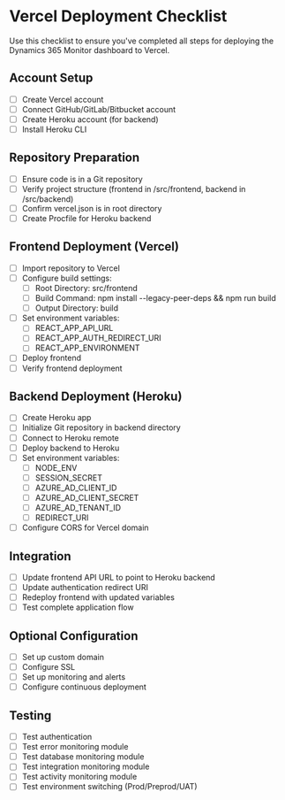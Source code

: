 # Vercel Deployment Checklist

Use this checklist to ensure you've completed all steps for deploying the Dynamics 365 Monitor dashboard to Vercel.

## Account Setup
- [ ] Create Vercel account
- [ ] Connect GitHub/GitLab/Bitbucket account
- [ ] Create Heroku account (for backend)
- [ ] Install Heroku CLI

## Repository Preparation
- [ ] Ensure code is in a Git repository
- [ ] Verify project structure (frontend in /src/frontend, backend in /src/backend)
- [ ] Confirm vercel.json is in root directory
- [ ] Create Procfile for Heroku backend

## Frontend Deployment (Vercel)
- [ ] Import repository to Vercel
- [ ] Configure build settings:
  - [ ] Root Directory: src/frontend
  - [ ] Build Command: npm install --legacy-peer-deps && npm run build
  - [ ] Output Directory: build
- [ ] Set environment variables:
  - [ ] REACT_APP_API_URL
  - [ ] REACT_APP_AUTH_REDIRECT_URI
  - [ ] REACT_APP_ENVIRONMENT
- [ ] Deploy frontend
- [ ] Verify frontend deployment

## Backend Deployment (Heroku)
- [ ] Create Heroku app
- [ ] Initialize Git repository in backend directory
- [ ] Connect to Heroku remote
- [ ] Deploy backend to Heroku
- [ ] Set environment variables:
  - [ ] NODE_ENV
  - [ ] SESSION_SECRET
  - [ ] AZURE_AD_CLIENT_ID
  - [ ] AZURE_AD_CLIENT_SECRET
  - [ ] AZURE_AD_TENANT_ID
  - [ ] REDIRECT_URI
- [ ] Configure CORS for Vercel domain

## Integration
- [ ] Update frontend API URL to point to Heroku backend
- [ ] Update authentication redirect URI
- [ ] Redeploy frontend with updated variables
- [ ] Test complete application flow

## Optional Configuration
- [ ] Set up custom domain
- [ ] Configure SSL
- [ ] Set up monitoring and alerts
- [ ] Configure continuous deployment

## Testing
- [ ] Test authentication
- [ ] Test error monitoring module
- [ ] Test database monitoring module
- [ ] Test integration monitoring module
- [ ] Test activity monitoring module
- [ ] Test environment switching (Prod/Preprod/UAT)
